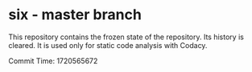 # six - master branch

This repository contains the frozen state of the repository.
Its history is cleared. It is used only for static code
analysis with Codacy.

Commit Time: 1720565672
